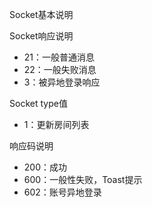 Socket基本说明



 Socket响应说明
- 21：一般普通消息
- 22：一般失败消息
- 3：被异地登录响应

 Socket type值
- 1：更新房间列表

响应码说明
- 200：成功
- 600：一般性失败，Toast提示
- 602：账号异地登录
